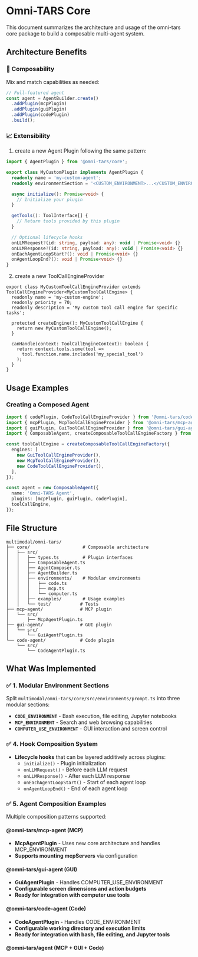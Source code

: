 # Omni-TARS Core

This document summarizes the architecture and usage of the omni-tars core package to build a composable multi-agent system.

## Architecture Benefits

### 🔧 Composability

Mix and match capabilities as needed:

```typescript
// Full-featured agent
const agent = AgentBuilder.create()
  .addPlugin(mcpPlugin)
  .addPlugin(guiPlugin)
  .addPlugin(codePlugin)
  .build();
```

### 📈 Extensibility

1. create a new Agent Plugin following the same pattern:

```typescript
import { AgentPlugin } from '@omni-tars/core';

export class MyCustomPlugin implements AgentPlugin {
  readonly name = 'my-custom-agent';
  readonly environmentSection = '<CUSTOM_ENVIRONMENT>...</CUSTOM_ENVIRONMENT>';

  async initialize(): Promise<void> {
    // Initialize your plugin
  }

  getTools(): ToolInterface[] {
    // Return tools provided by this plugin
  }

  // Optional lifecycle hooks
  onLLMRequest?(id: string, payload: any): void | Promise<void> {}
  onLLMResponse?(id: string, payload: any): void | Promise<void> {}
  onEachAgentLoopStart?(): void | Promise<void> {}
  onAgentLoopEnd?(): void | Promise<void> {}
}
```

2. create a new ToolCallEngineProvider

```
export class MyCustomToolCallEngineProvider extends ToolCallEngineProvider<MyCustomToolCallEngine> {
  readonly name = 'my-custom-engine';
  readonly priority = 70;
  readonly description = 'My custom tool call engine for specific tasks';

  protected createEngine(): MyCustomToolCallEngine {
    return new MyCustomToolCallEngine();
  }

  canHandle(context: ToolCallEngineContext): boolean {
    return context.tools.some(tool =>
      tool.function.name.includes('my_special_tool')
    );
  }
}
```

## Usage Examples

### Creating a Composed Agent

```typescript
import { codePlugin, CodeToolCallEngineProvider } from '@omni-tars/code-agent';
import { mcpPlugin, McpToolCallEngineProvider } from '@omni-tars/mcp-agent';
import { guiPlugin, GuiToolCallEngineProvider } from '@omni-tars/gui-agent';
import { ComposableAgent, createComposableToolCallEngineFactory } from '@omni-tars/core';

const toolCallEngine = createComposableToolCallEngineFactory({
  engines: [
    new GuiToolCallEngineProvider(),
    new McpToolCallEngineProvider(),
    new CodeToolCallEngineProvider(),
  ],
});

const agent = new ComposableAgent({
  name: 'Omni-TARS Agent',
  plugins: [mcpPlugin, guiPlugin, codePlugin],
  toolCallEngine,
});
```

## File Structure

```
multimodal/omni-tars/
├── core/                    # Composable architecture
│   ├── src/
│   │   ├── types.ts         # Plugin interfaces
│   │   ├── ComposableAgent.ts
│   │   ├── AgentComposer.ts
│   │   ├── AgentBuilder.ts
│   │   ├── environments/    # Modular environments
│   │   │   ├── code.ts
│   │   │   ├── mcp.ts
│   │   │   └── computer.ts
│   │   ├── examples/        # Usage examples
│   │   └── test/           # Tests
├── mcp-agent/              # MCP plugin
│   └── src/
│       ├── McpAgentPlugin.ts
├── gui-agent/              # GUI plugin
│   └── src/
│       └── GuiAgentPlugin.ts
└── code-agent/             # Code plugin
    └── src/
        └── CodeAgentPlugin.ts
```

## What Was Implemented

### ✅ 1. Modular Environment Sections

Split `multimodal/omni-tars/core/src/environments/prompt.ts` into three modular sections:

- **`CODE_ENVIRONMENT`** - Bash execution, file editing, Jupyter notebooks
- **`MCP_ENVIRONMENT`** - Search and web browsing capabilities
- **`COMPUTER_USE_ENVIRONMENT`** - GUI interaction and screen control

### ✅ 4. Hook Composition System

- **Lifecycle hooks** that can be layered additively across plugins:
  - `initialize()` - Plugin initialization
  - `onLLMRequest()` - Before each LLM request
  - `onLLMResponse()` - After each LLM response
  - `onEachAgentLoopStart()` - Start of each agent loop
  - `onAgentLoopEnd()` - End of each agent loop

### ✅ 5. Agent Composition Examples

Multiple composition patterns supported:

#### @omni-tars/mcp-agent (MCP)

- **McpAgentPlugin** - Uses new core architecture and handles MCP_ENVIRONMENT
- **Supports mounting mcpServers** via configuration

#### @omni-tars/gui-agent (GUI)

- **GuiAgentPlugin** - Handles COMPUTER_USE_ENVIRONMENT
- **Configurable screen dimensions and action budgets**
- **Ready for integration with computer use tools**

#### @omni-tars/code-agent (Code)

- **CodeAgentPlugin** - Handles CODE_ENVIRONMENT
- **Configurable working directory and execution limits**
- **Ready for integration with bash, file editing, and Jupyter tools**

#### @omni-tars/agent (MCP + GUI + Code)
